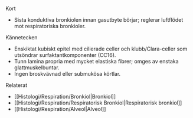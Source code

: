 Kort
- Sista konduktiva bronkiolen innan gasutbyte börjar; reglerar luftflödet mot respiratoriska bronkioler.

Kännetecken
- Enskiktat kubiskt epitel med cilierade celler och klubb/Clara-celler som utsöndrar surfaktantkomponenter (CC16).
- Tunn lamina propria med mycket elastiska fibrer; omges av enstaka glattmuskelbuntar.
- Ingen broskvävnad eller submukösa körtlar.

Relaterat
- [[Histologi/Respiration/Bronkiol|Bronkiol]]
- [[Histologi/Respiration/Respiratorisk Bronkiol|Respiratorisk bronkiol]]
- [[Histologi/Respiration/Alveol|Alveol]]
